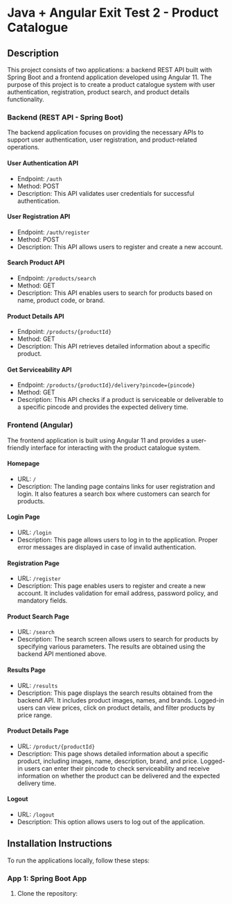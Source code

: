# Java + Angular Exit Test 2 - Product Catalogue

## Description

This project consists of two applications: a backend REST API built with Spring Boot and a frontend application developed using Angular 11. The purpose of this project is to create a product catalogue system with user authentication, registration, product search, and product details functionality.

### Backend (REST API - Spring Boot)

The backend application focuses on providing the necessary APIs to support user authentication, user registration, and product-related operations.

#### User Authentication API

- Endpoint: `/auth`
- Method: POST
- Description: This API validates user credentials for successful authentication.

#### User Registration API

- Endpoint: `/auth/register`
- Method: POST
- Description: This API allows users to register and create a new account.

#### Search Product API

- Endpoint: `/products/search`
- Method: GET
- Description: This API enables users to search for products based on name, product code, or brand.

#### Product Details API

- Endpoint: `/products/{productId}`
- Method: GET
- Description: This API retrieves detailed information about a specific product.



#### Get Serviceability API

- Endpoint: `/products/{productId}/delivery?pincode={pincode}`
- Method: GET
- Description: This API checks if a product is serviceable or deliverable to a specific pincode and provides the expected delivery time.

### Frontend (Angular)

The frontend application is built using Angular 11 and provides a user-friendly interface for interacting with the product catalogue system.

#### Homepage

- URL: `/`
- Description: The landing page contains links for user registration and login. It also features a search box where customers can search for products.

#### Login Page

- URL: `/login`
- Description: This page allows users to log in to the application. Proper error messages are displayed in case of invalid authentication.

#### Registration Page

- URL: `/register`
- Description: This page enables users to register and create a new account. It includes validation for email address, password policy, and mandatory fields.

#### Product Search Page

- URL: `/search`
- Description: The search screen allows users to search for products by specifying various parameters. The results are obtained using the backend API mentioned above.

#### Results Page

- URL: `/results`
- Description: This page displays the search results obtained from the backend API. It includes product images, names, and brands. Logged-in users can view prices, click on product details, and filter products by price range.

#### Product Details Page

- URL: `/product/{productId}`
- Description: This page shows detailed information about a specific product, including images, name, description, brand, and price. Logged-in users can enter their pincode to check serviceability and receive information on whether the product can be delivered and the expected delivery time.

#### Logout

- URL: `/logout`
- Description: This option allows users to log out of the application.

## Installation Instructions

To run the applications locally, follow these steps:

### App 1: Spring Boot App

1. Clone the repository:
